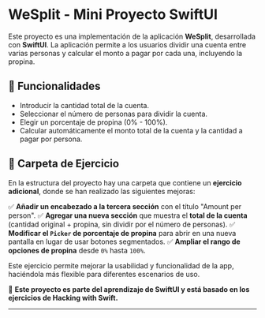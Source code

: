 # WeSplit - Mini Proyecto SwiftUI

Este proyecto es una implementación de la aplicación **WeSplit**, desarrollada con **SwiftUI**. La aplicación permite a los usuarios dividir una cuenta entre varias personas y calcular el monto a pagar por cada una, incluyendo la propina.

## 🚀 Funcionalidades
- Introducir la cantidad total de la cuenta.
- Seleccionar el número de personas para dividir la cuenta.
- Elegir un porcentaje de propina (0% - 100%).
- Calcular automáticamente el monto total de la cuenta y la cantidad a pagar por persona.

## 📁 Carpeta de Ejercicio
En la estructura del proyecto hay una carpeta que contiene un **ejercicio adicional**, donde se han realizado las siguientes mejoras:

✅ **Añadir un encabezado a la tercera sección** con el título "Amount per person".
✅ **Agregar una nueva sección** que muestra el **total de la cuenta** (cantidad original + propina, sin dividir por el número de personas).
✅ **Modificar el `Picker` de porcentaje de propina** para abrir en una nueva pantalla en lugar de usar botones segmentados.
✅ **Ampliar el rango de opciones de propina** desde `0%` hasta `100%`.

Este ejercicio permite mejorar la usabilidad y funcionalidad de la app, haciéndola más flexible para diferentes escenarios de uso.

📌 **Este proyecto es parte del aprendizaje de SwiftUI y está basado en los ejercicios de Hacking with Swift.**

---
